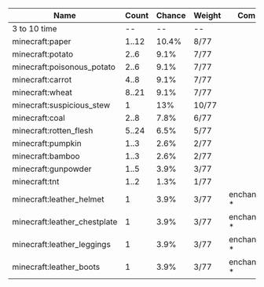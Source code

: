 | Name                         | Count | Chance | Weight | Comment         |
| ---------------------------- | ----- | ------ | ------ | --------------- |
| 3 to 10 time                 |    -- |     -- |     -- |                 |
| minecraft:paper              | 1..12 |  10.4% |   8/77 |                 |
| minecraft:potato             |  2..6 |   9.1% |   7/77 |                 |
| minecraft:poisonous_potato   |  2..6 |   9.1% |   7/77 |                 |
| minecraft:carrot             |  4..8 |   9.1% |   7/77 |                 |
| minecraft:wheat              | 8..21 |   9.1% |   7/77 |                 |
| minecraft:suspicious_stew    |     1 |    13% |  10/77 |                 |
| minecraft:coal               |  2..8 |   7.8% |   6/77 |                 |
| minecraft:rotten_flesh       | 5..24 |   6.5% |   5/77 |                 |
| minecraft:pumpkin            |  1..3 |   2.6% |   2/77 |                 |
| minecraft:bamboo             |  1..3 |   2.6% |   2/77 |                 |
| minecraft:gunpowder          |  1..5 |   3.9% |   3/77 |                 |
| minecraft:tnt                |  1..2 |   1.3% |   1/77 |                 |
| minecraft:leather_helmet     |     1 |   3.9% |   3/77 | enchantments: * |
| minecraft:leather_chestplate |     1 |   3.9% |   3/77 | enchantments: * |
| minecraft:leather_leggings   |     1 |   3.9% |   3/77 | enchantments: * |
| minecraft:leather_boots      |     1 |   3.9% |   3/77 | enchantments: * |